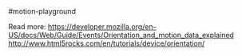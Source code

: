 #motion-playground

Read more:
https://developer.mozilla.org/en-US/docs/Web/Guide/Events/Orientation_and_motion_data_explained
http://www.html5rocks.com/en/tutorials/device/orientation/

